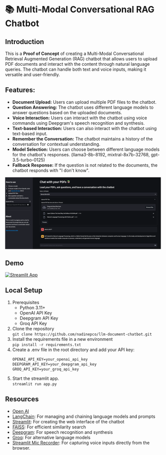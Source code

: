 # 📚 Multi-Modal Conversational RAG Chatbot
## Introduction
This is a **Proof of Concept** of creating a Multi-Modal Conversational Retrieval Augmented Generation (RAG) chatbot that allows users to upload PDF documents and interact with the content through natural language queries. The chatbot can handle both text and voice inputs, making it versatile and user-friendly.

## Features:
- **Document Upload:** Users can upload multiple PDF files to the chatbot.
- **Question Answering:** The chatbot uses different language models to answer questions based on the uploaded documents.
- **Voice Interaction:** Users can interact with the chatbot using voice commands using Deepgram's speech recognition and synthesis.
- **Text-based Interaction:** Users can also interact with the chatbot using text-based input.
- **Remember the Conversation:** The chatbot maintains a history of the conversation for contextual understanding.
- **Model Selection:** Users can choose between different language models for the chatbot's responses. (llama3-8b-8192, mixtral-8x7b-32768, gpt-3.5-turbo-0125)
- **Fallback Response:** If the question is not related to the documents, the chatbot responds with "I don't know".

![chatbot](/images/chatbot.png)

## Demo
[![Streamlit App](https://static.streamlit.io/badges/streamlit_badge_black_white.svg)](https://llm-document-chatbot.streamlit.app/)


## Local Setup
1. Prerequisites
    - Python 3.11+
    - OpenAI API Key
    - Deepgram API Key
    - Groq API Key 
2. Clone the repository <br/>
    `git clone https://github.com/nadinepco/llm-document-chatbot.git`
3. Install the requirements file in a new environment <br/>
    `pip install -r requirements.txt`
4. Create a .env file in the root directory and add your API key:
    ```
    OPENAI_API_KEY=your_openai_api_key 
    DEEPGRAM_API_KEY=your_deepgram_api_key
    GROQ_API_KEY=your_groq_api_key
    ```
5. Start the streamlit app. <br/>
    `streamlit run app.py`

## Resources
- [Open AI](https://openai.com/)
- [LangChain](https://langchain.readthedocs.io/en/latest/index.html): For managing and chaining language models and prompts
- [Streamlit](https://streamlit.io/): For creating the web interface of the chatbot
- [FAISS](https://faiss.ai/index.html): For efficient similarity search 
- [Deepgram](https://deepgram.com/): For speech recognition and synthesis
- [Groq](https://groq.com/): For alternative language models
- [Streamlit Mic Recorder](https://pypi.org/project/streamlit-mic-recorder/): For capturing voice inputs directly from the browser.

